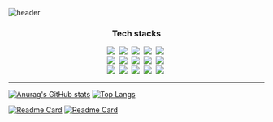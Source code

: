 ![header](https://capsule-render.vercel.app/api?type=venom&color=852fac&fontcolor=000000&height=300&section=header&text=Welcome%20To%20Kch's%20GitHub&fontSize=50)

<h3 align="center"> Tech stacks </h3>
<div align="center">
  <img src="https://img.shields.io/badge/java-20232a.svg?style=for-the-badge&logo=java&logoColor=61DAFB" />&nbsp
  <img src="https://img.shields.io/badge/Spring-F7DF1E.svg?style=for-the-badge&logo=spring&logoColor=20232a" />&nbsp
  <img src="https://img.shields.io/badge/Spring Security-F7DF1E.svg?style=for-the-badge&logo=springsecurity&logoColor=20232a" />&nbsp
  <img src="https://img.shields.io/badge/JavaScript-grey?style=for-the-badge&logo=javascript&logoColor=#F7DF1E" />&nbsp
  <img src="https://img.shields.io/badge/MySQL-4479A1?style=for-the-badge&logo=mysql&logoColor=000000" />&nbsp
</div>

<div align="center">
  <img src="https://img.shields.io/badge/React-DB7093?style=for-the-badge&logo=react&logoColor=ffd35b" />&nbsp
  <img src="https://img.shields.io/badge/Thymeleaf-1daabb.svg?style=for-the-badge&logo=thymeleaf&logoColor=white" />&nbsp
  <img src="https://img.shields.io/badge/css3-1572B6.svg?style=for-the-badge&logo=css3&logoColor=white" />&nbsp
  <img src="https://img.shields.io/badge/HTML5-1572B6.svg?style=for-the-badge&logo=html5&logoColor=white" />&nbsp
<img src="https://img.shields.io/badge/MyBatis-4d77cf.svg?style=for-the-badge&" />&nbsp
</div>

<div align="center">
  <img src="https://img.shields.io/badge/Node.js-white?style=for-the-badge&logo=nodedotjs&logoColor=#339933" />&nbsp
  <img src="https://img.shields.io/badge/jQuery-150458.svg?style=for-the-badge&logo=jquery&logoColor=white" />&nbsp
  <img src="https://img.shields.io/badge/Express-4d77cf.svg?style=for-the-badge&logo=express&logoColor=white" />&nbsp
  <img src="https://img.shields.io/badge/AWS--EC2-4d77cf.svg?style=for-the-badge&logo=amazonec2&logoColor=white" />&nbsp
  <img src="https://img.shields.io/badge/AWS--RDS-4d77cf.svg?style=for-the-badge&logo=amazonrds&logoColor=white" />&nbsp
</div>

<hr/>

[![Anurag's GitHub stats](https://github-readme-stats.vercel.app/api?username=Tomneng&show_icons=true&theme=tokyonight)](https://github.com/anuraghazra/github-readme-stats) 
[![Top Langs](https://github-readme-stats.vercel.app/api/top-langs/?username=Tomneng&show_icons=true&theme=tokyonight)](https://github.com/anuraghazra/github-readme-stats)

[![Readme Card](https://github-readme-stats.vercel.app/api/pin/?username=Tomneng&repo=INSeoulProject&show_icons=true&theme=tokyonight)](https://github.com/anuraghazra/github-readme-stats) [![Readme Card](https://github-readme-stats.vercel.app/api/pin/?username=Tomneng&repo=DevBox&show_icons=true&theme=tokyonight)](https://github.com/anuraghazra/github-readme-stats)





<!--
**Tomneng/Tomneng** is a ✨ _special_ ✨ repository because its `README.md` (this file) appears on your GitHub profile.

Here are some ideas to get you started:

- 🔭 I’m currently working on ...
- 🌱 I’m currently learning ...
- 👯 I’m looking to collaborate on ...
- 🤔 I’m looking for help with ...
- 💬 Ask me about ...
- 📫 How to reach me: ...
- 😄 Pronouns: ...
- ⚡ Fun fact: ...
-->

